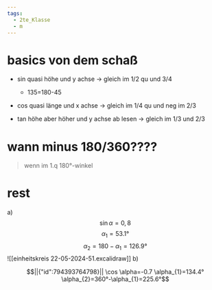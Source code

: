 ```yaml
---
tags:
  - 2te_Klasse
  - m
---
```

# basics von dem schaß

- sin quasi höhe und y achse → gleich im 1/2 qu und 3/4
	- 135=180-45

- cos quasi länge und x achse → gleich im 1/4 qu und neg im 2/3 

- tan höhe aber höher und y achse ab lesen → gleich im 1/3 und 2/3

# wann minus 180/360????

> wenn im 1.q 180°-winkel

# rest
a) $$\sin \alpha = 0,8$$ $$\alpha_{1}=53.1°$$$$\alpha_{2}=180-\alpha_{1}=126.9°$$
![[einheitskreis 22-05-2024-51.excalidraw]]
b)
```math
||{"id":794393764798}||

\cos \alpha=-0.7
\alpha_{1}=134.4°
\alpha_{2}=360°-\alpha_{1}=225.6°
```
